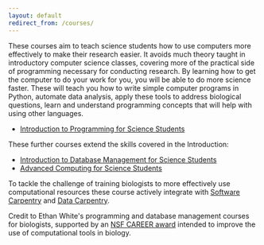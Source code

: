 ```yaml
---
layout: default
redirect_from: /courses/
---
```

These courses aim to teach science students how to use computers more effectively to make their research easier. It avoids much theory taught in introductory computer science classes, covering more of the practical side of programming necessary for conducting research. By learning how to get the computer to do your work for you, you will be able to do more science faster. These will teach you how to write simple computer programs in Python, automate data analysis, apply these tools to address biological questions, learn and understand programming concepts that will help with using other languages.

* [Introduction to Programming for Science Students](/programming)

These further courses extend the skills covered in the Introduction:

* [Introduction to Database Management for Science Students](/databases)
* [Advanced Computing for Science Students](/advanced)

To tackle the challenge of training biologists to more effectively use
computational resources these course actively integrate
with [Software Carpentry](http://software-carpentry.org) and
[Data Carpentry](http://datacarpentry.org).

Credit to Ethan White's programming and database management
courses for biologists, supported by an [NSF CAREER award](http://nsf.gov/awardsearch/showAward?AWD_ID=0953694) intended
to improve the use of computational tools in biology.  
